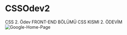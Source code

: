 # CSSOdev2
CSS 2. Ödev
FRONT-END BÖLÜMÜ CSS KISMI 2. ÖDEVİM
![Google-Home-Page](https://user-images.githubusercontent.com/59180837/181645706-36b87df9-0edd-4971-a1cd-d87760f091ea.JPG)

